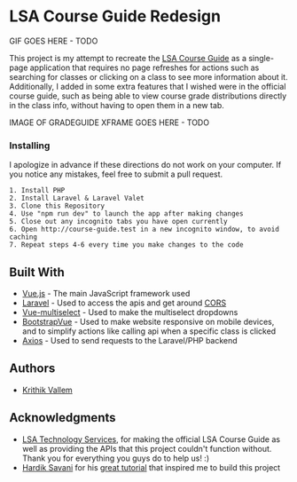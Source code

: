 # LSA Course Guide Redesign

GIF GOES HERE - TODO

This project is my attempt to recreate the [LSA Course Guide](https://www.lsa.umich.edu/cg/) as a single-page application that requires no page refreshes for actions such as searching for classes or clicking on a class to see more information about it. Additionally, I added in some extra features that I wished were in the official course guide, such as being able to view course grade distributions directly in the class info, without having to open them in a new tab.

IMAGE OF GRADEGUIDE XFRAME GOES HERE - TODO

### Installing

I apologize in advance if these directions do not work on your computer. If you notice any mistakes, feel free to submit a pull request.

```
1. Install PHP
2. Install Laravel & Laravel Valet
3. Clone this Repository
4. Use "npm run dev" to launch the app after making changes
5. Close out any incognito tabs you have open currently
6. Open http://course-guide.test in a new incognito window, to avoid caching
7. Repeat steps 4-6 every time you make changes to the code
```

## Built With

* [Vue.js](https://vuejs.org/) - The main JavaScript framework used
* [Laravel](https://laravel.com/) - Used to access the apis and get around [CORS](https://developer.mozilla.org/en-US/docs/Web/HTTP/CORS)
* [Vue-multiselect](https://vue-multiselect.js.org/) - Used to make the multiselect dropdowns
* [BootstrapVue](https://bootstrap-vue.js.org/) - Used to make website responsive on mobile devices, and to simplify actions like calling api when a specific class is clicked
* [Axios](https://github.com/axios/axios) - Used to send requests to the Laravel/PHP backend

## Authors

 * [Krithik Vallem](https://github.com/KrithikVallem)

## Acknowledgments

* [LSA Technology Services](https://lsa.umich.edu/technology-services/), for making the official LSA Course Guide as well as providing the APIs that this project couldn't function without. Thank you for everything you guys do to help us! :)
* [Hardik Savani](https://twitter.com/HardikSavani19) for his [great tutorial](https://www.itsolutionstuff.com/post/laravel-vue-js-axios-post-request-example-and-demoexample.html) that inspired me to build this project
